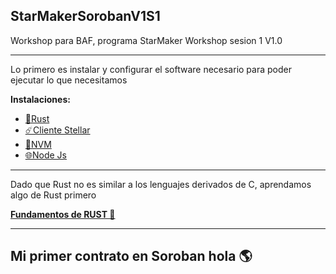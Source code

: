 ## StarMakerSorobanV1S1

Workshop para BAF, programa StarMaker Workshop sesion 1 V1.0

---

Lo primero es instalar y configurar el software necesario para poder ejecutar lo que necesitamos

**Instalaciones:**

*   [🦀Rust](https://github.com/sergiotechx/StarMakerSorobanV1S1/blob/main/instalaciones/rust.md)
*   [☄️Cliente Stellar](https://github.com/sergiotechx/StarMakerSorobanV1S1/blob/main/instalaciones/clientestellar.md)
*   [🚊NVM](https://github.com/sergiotechx/StarMakerSorobanV1S1/blob/main/instalaciones/nvm.md)
*   [🌐Node Js](https://github.com/sergiotechx/StarMakerSorobanV1S1/blob/main/instalaciones/NodeJS.md)

---

Dado que Rust no es similar a los lenguajes derivados de C, aprendamos algo de Rust primero

[**Fundamentos de RUST 🦀**](https://github.com/sergiotechx/StarMakerSorobanV1S1/blob/main/fundamentosRust.md)

---
Mi primer contrato en Soroban hola 🌎
---

